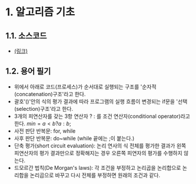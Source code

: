 # 1. 알고리즘 기초
## 1.1. 소스코드
- [(링크)](../../source/DSNA/Algorithm_Practice/mainBasics.c)
## 1.2. 용어 필기
- 위에서 아래로 코드(프로세스)가 순서대로 실행되는 구조를 '순자적(concatenation)구조'라고 한다.
- 괄호'()'안의 식의 평가 결과에 따라 프로그램의 실행 흐름이 변경되는 if문을  '선택(selection)구조'라고 한다.
- 3개의 피연산자를 갖는 3항 연산자 ? : 를 조건 연산자(conditional operator)라고 한다. $min = a < b ? a : b;$
- 사전 판단 반복문: for, while
- 사후 판단 반복문: do~while (while 끝에는 ;이 붙는다.)
- 단축 평가(short circuit evaluation): 논리 연사의 식 전체를 평가한 결과가 왼쪽 피연산자의 평가 결과만으로 정확해지는 경우 오른쪽 피연자의 평가를 수행하지 않는다.
- 드모르간 법칙(De Morgan's laws): 각 조건을 부정하고 논리곱을 논리합으로 논리합을 논리곱으로 바꾸고 다시 전체를 부정하면 원래의 조건과 같다.